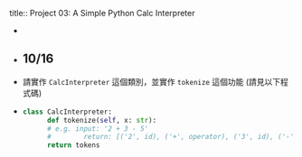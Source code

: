 title:: Project 03: A Simple Python Calc Interpreter

-
- ## 10/16
- 請實作 `CalcInterpreter` 這個類別，並實作 `tokenize` 這個功能 (請見以下程式碼)
- ```Python
  class CalcInterpreter:
    	def tokenize(self, x: str):
        # e.g. input: '2 + 3 - 5'
        #	     return: [('2', id), ('+', operator), ('3', id), ('-', operator), ('5', id)]
        return tokens
  ```